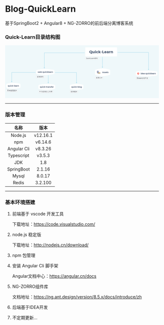 # Blog-QuickLearn
基于SpringBoot2 + Angular8 + NG-ZORRO的前后端分离博客系统

### Quick-Learn目录结构图
![](.\assets\imgs\1599808625593.png)

------

### 版本管理

|    名称     |   版本   |
| :---------: | :------: |
|   Node.js   | v12.16.1 |
|     npm     | v6.14.6  |
| Angular Cli | v8.3.26  |
| Typescript  |  v3.5.3  |
|     JDK     |   1.8    |
| SpringBoot  |  2.1.16  |
|    Mysql    |  8.0.17  |
|    Redis    | 3.2.100  |

------

### 基本环境搭建

1. 前端基于 vscode 开发工具

   下载地址：https://code.visualstudio.com/

2. node.js 稳定版

   下载地址：http://nodejs.cn/download/

3. npm 包管理

4. 安装 Angular Cli 脚手架

   Angular文档中心：https://angular.cn/docs

5. NG-ZORRO组件库

   文档地址：https://ng.ant.design/version/8.5.x/docs/introduce/zh
   
6. 后端基于IDEA开发

7. 不定期更新...